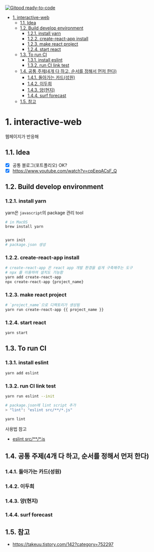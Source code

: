[![Gitpod ready-to-code](https://img.shields.io/badge/Gitpod-ready--to--code-blue?logo=gitpod)](https://gitpod.io/#https://github.com/sungwon-ahn/interactive-web)

<!-- TOC -->

- [1. interactive-web](#1-interactive-web)
  - [1.1. Idea](#11-idea)
  - [1.2. Build develop environment](#12-build-develop-environment)
    - [1.2.1. install yarn](#121-install-yarn)
    - [1.2.2. create-react-app install](#122-create-react-app-install)
    - [1.2.3. make react project](#123-make-react-project)
    - [1.2.4. start react](#124-start-react)
  - [1.3. To run CI](#13-to-run-ci)
    - [1.3.1. install eslint](#131-install-eslint)
    - [1.3.2. run CI link test](#132-run-ci-link-test)
  - [1.4. 공통 주제(4개 다 하고, 순서를 정해서 먼저 한다)](#14-공통-주제4개-다-하고-순서를-정해서-먼저-한다)
    - [1.4.1. 돌아가는 카드(성원)](#141-돌아가는-카드성원)
    - [1.4.2. 이두희](#142-이두희)
    - [1.4.3. 양(현지)](#143-양현지)
    - [1.4.4. surf forecast](#144-surf-forecast)
  - [1.5. 참고](#15-참고)

<!-- /TOC -->
# 1. interactive-web
웹페이지가 반응해

## 1.1. Idea
- [x] 공통 블로그(포트폴리오) OK?
- [x] https://www.youtube.com/watch?v=cpEeqACsF_Q

## 1.2. Build develop environment
### 1.2.1. install yarn
yarn은 `javascript`의 package 관리 tool
```sh
# in MacOS
brew install yarn


yarn init
# package.json 생성
```
### 1.2.2. create-react-app install
```sh
# create-react-app 은 react app 개발 환경을 쉽게 구축해주는 도구
# npx 를 이용하여 설치도 가능함
yarn add create-react-app
npx create-react-app {project_name}
```

### 1.2.3. make react project
```sh
# `project_name`으로 디렉토리가 생성됨
yarn run create-react-app {{ project_name }}
```

### 1.2.4. start react
```sh
yarn start
```

## 1.3. To run CI
### 1.3.1. install eslint
```sh
yarn add eslint
```

### 1.3.2. run CI link test
```sh
yarn run eslint --init

# package.json에 lint script 추가
> "lint": "eslint src/**/*.js"

yarn lint
```

사용법 참고
- [eslint src/**/*.js](https://eslint.org/docs/user-guide/configuring#adding-shared-settings)

## 1.4. 공통 주제(4개 다 하고, 순서를 정해서 먼저 한다)
### 1.4.1. 돌아가는 카드(성원)
### 1.4.2. 이두희
### 1.4.3. 양(현지)
### 1.4.4. surf forecast

## 1.5. 참고
- https://takeuu.tistory.com/142?category=752297
